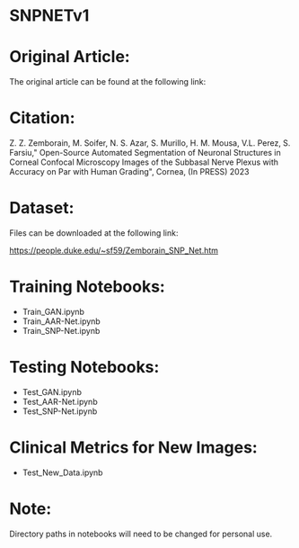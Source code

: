 # SNPNETv1



# Original Article:

The original article can be found at the following link:


# Citation:

Z. Z. Zemborain, M. Soifer, N. S. Azar, S. Murillo, H. M. Mousa, V.L. Perez, S. Farsiu," Open-Source Automated Segmentation of Neuronal Structures in Corneal Confocal Microscopy Images of the Subbasal Nerve Plexus with Accuracy on Par with Human Grading", Cornea, (In PRESS) 2023

# Dataset:

Files can be downloaded at the following link:

https://people.duke.edu/~sf59/Zemborain_SNP_Net.htm



# Training Notebooks:

- Train_GAN.ipynb
- Train_AAR-Net.ipynb
- Train_SNP-Net.ipynb


# Testing Notebooks:

- Test_GAN.ipynb
- Test_AAR-Net.ipynb
- Test_SNP-Net.ipynb

# Clinical Metrics for New Images:

- Test_New_Data.ipynb


# Note:

Directory paths in notebooks will need to be changed for personal use.



